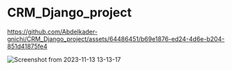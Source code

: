 # CRM_Django_project

https://github.com/Abdelkader-gnichi/CRM_Django_project/assets/64486451/b69e1876-ed24-4d6e-b204-851d41875fe4


![Screenshot from 2023-11-13 13-13-17](https://github.com/Abdelkader-gnichi/CRM_Django_project/assets/64486451/cfe36b59-c05a-4e14-a6d6-47cba1f63f87)

